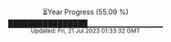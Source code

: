 <p align="center">
⏳Year Progress (55.09 %) <br>
████████████████▁▁▁▁▁▁▁▁▁▁▁▁▁▁ <br>
<sub>Updated: Fri, 21 Jul 2023 01:33:32 GMT</sub>
</p>

